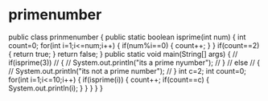 # primenumber
public class prinmenumber {
	public static boolean isprime(int num)
	{
		int count=0;
	   for(int i=1;i<=num;i++)
	   {
		 if(num%i==0)
		 {
			 count++;
		 }
	   }
	   if(count==2)
	   {
		   return true;
	   }
		return false;
	}
public static void main(String[] args) {
//	if(isprime(3))
//	{
//		System.out.println("its a prime nyumber");
//	}
//	else
//	{
//		System.out.println("its not a prime number");
//	}
	int c=2;
	int count=0;
	for(int i=1;i<=10;i++)
	{
		if(isprime(i))
		{
			count++;
			if(count==c)
			{
			System.out.println(i);
			}
		}
	}
}
}
